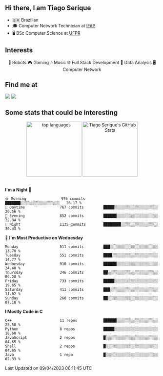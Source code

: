 
<h2> Hi there, I am Tiago Serique</h2>

<div>
	<ul>
		<li>🇧🇷 Brazilian</li>
		<li>🎓 Computer Network Technician at <a href="https://www.ifap.edu.br/">IFAP</a></li>
		<li>🖥️ BSc Computer Science at <a href="https://www.ufpr.br/portalufpr/">UFPR</a></li>
	</ul>
</div>


<h2>Interests</h2>

<div align="center">
	🤖 Robots 🎮 Gaming 🎶 Music 🌐 Full Stack Development 🎲 Data Analysis 🖥️ Computer Network
</div>

<h2>Find me at</h2>

<div>
	<a href="https://www.linkedin.com/in/tiago-serique"><img src="https://img.shields.io/badge/LinkedIn-0077B5?style=for-the-badge&logo=linkedin&logoColor=white"></a>
	<a href="https://www.instagram.com/tiago.serique/"><img src="https://img.shields.io/badge/Instagram-E4405F?style=for-the-badge&logo=instagram&logoColor=white"></a>
</div>

<h2>Some stats that could be interesting</h2>

<div align="center">
	<img height="180em" src="https://tiagoserique.vercel.app/api/top-langs/?layout=compact&theme=tokyonight&username=tiagoserique&langs_count=10&hide=makefile&exclude_repo=vim-mods" alt="top languages">
	<img height="180em" src="https://tiagoserique.vercel.app/api?username=tiagoserique&count_private=true&show_icons=true&theme=tokyonight&include_all_commits=true" alt="Tiago Serique's GitHub Stats">
</div> 

<br>

<!--START_SECTION:waka-->
**I'm a Night 🦉** 

```text
🌞 Morning                976 commits         ███████░░░░░░░░░░░░░░░░░░   26.17 % 
🌆 Daytime                767 commits         █████░░░░░░░░░░░░░░░░░░░░   20.56 % 
🌃 Evening                852 commits         ██████░░░░░░░░░░░░░░░░░░░   22.84 % 
🌙 Night                  1135 commits        ████████░░░░░░░░░░░░░░░░░   30.43 % 
```
📅 **I'm Most Productive on Wednesday** 

```text
Monday                   511 commits         ███░░░░░░░░░░░░░░░░░░░░░░   13.70 % 
Tuesday                  551 commits         ████░░░░░░░░░░░░░░░░░░░░░   14.77 % 
Wednesday                910 commits         ██████░░░░░░░░░░░░░░░░░░░   24.40 % 
Thursday                 346 commits         ██░░░░░░░░░░░░░░░░░░░░░░░   09.28 % 
Friday                   733 commits         █████░░░░░░░░░░░░░░░░░░░░   19.65 % 
Saturday                 411 commits         ███░░░░░░░░░░░░░░░░░░░░░░   11.02 % 
Sunday                   268 commits         ██░░░░░░░░░░░░░░░░░░░░░░░   07.18 % 
```


**I Mostly Code in C** 

```text
C++                      11 repos            ██████░░░░░░░░░░░░░░░░░░░   25.58 % 
Python                   8 repos             █████░░░░░░░░░░░░░░░░░░░░   18.60 % 
JavaScript               2 repos             █░░░░░░░░░░░░░░░░░░░░░░░░   04.65 % 
Shell                    2 repos             █░░░░░░░░░░░░░░░░░░░░░░░░   04.65 % 
Java                     1 repo              █░░░░░░░░░░░░░░░░░░░░░░░░   02.33 % 
```




 Last Updated on 09/04/2023 06:11:45 UTC
<!--END_SECTION:waka-->

